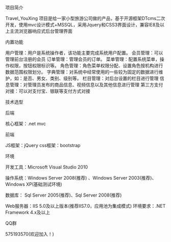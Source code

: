 项目简介

Travel_YouXing 项目是给一家小型旅游公司做的产品，基于开源框架DTcms二次开发，使用mvc设计模式+MSSQL，采用Jquery和CSS3界面设计，兼容IE8及以上主流浏览器响应式后台管理界面

内置功能

用户管理：用户是系统操作者，该功能主要完成系统用户配置。 会员管理：可以管理前台注册的会员 订单管理：管理会员的订单。 菜单管理：配置系统菜单，操作权限，按钮权限标识等。 角色管理：角色菜单权限分配、设置角色按机构进行数据范围权限划分。 字典管理：对系统中经常使用的一些较为固定的数据进行维护，如：是否、男女、类别、级别等。 栏目管理：对后台设置的栏目进行管理 信息管理：对管理员发布的商品信息、视频信息以及其他信息进行管理 第三方支付对接：可以对支付宝、银联等支付方式对接

技术选型

后端

核心框架：.net mvc

前端

JS框架：jQuery css框架：bootstrap

环境

开发工具：Microsoft Visual Studio 2010 

操作系统：Windows Server 2008(推荐) 、Windows Server 2003(推荐)、Windows XP(基础测试环境) 

数据库： Sql Server 2005(推荐)、Sql Server 2008(推荐) 

Web服务器：IIS 5.0及以上版本(推荐IIS7.0，应用池为集成模式) 环境要求：.NET Framework 4.x及以上

QQ群

575193570(欢迎加入！)
